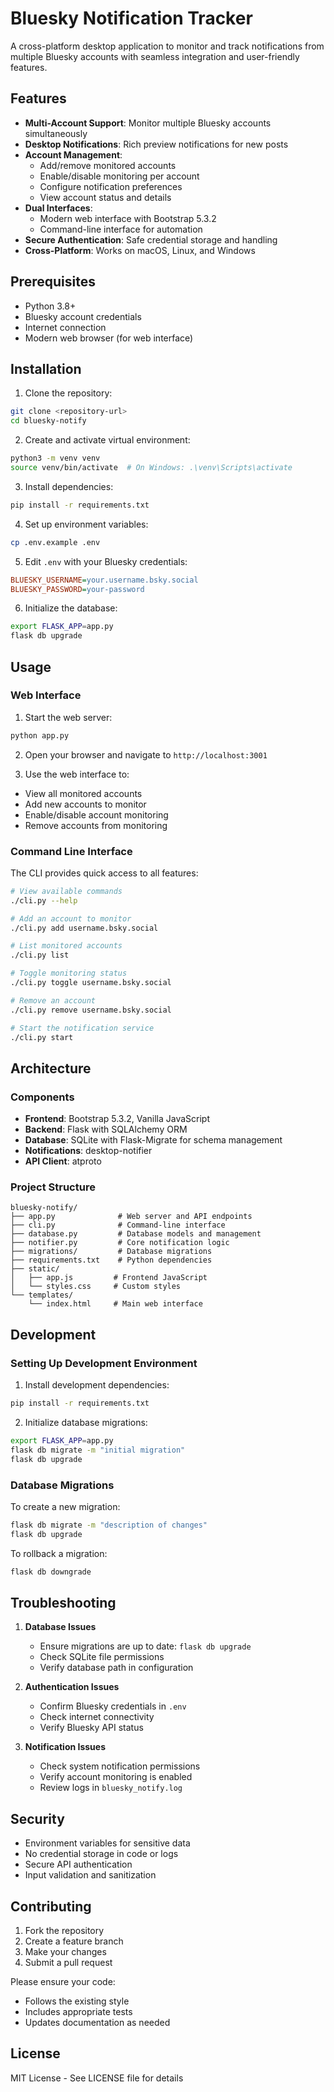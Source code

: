 # Bluesky Notification Tracker

A cross-platform desktop application to monitor and track notifications from multiple Bluesky accounts with seamless integration and user-friendly features.

## Features
- **Multi-Account Support**: Monitor multiple Bluesky accounts simultaneously
- **Desktop Notifications**: Rich preview notifications for new posts
- **Account Management**:
  - Add/remove monitored accounts
  - Enable/disable monitoring per account
  - Configure notification preferences
  - View account status and details
- **Dual Interfaces**:
  - Modern web interface with Bootstrap 5.3.2
  - Command-line interface for automation
- **Secure Authentication**: Safe credential storage and handling
- **Cross-Platform**: Works on macOS, Linux, and Windows

## Prerequisites
- Python 3.8+
- Bluesky account credentials
- Internet connection
- Modern web browser (for web interface)

## Installation

1. Clone the repository:
```bash
git clone <repository-url>
cd bluesky-notify
```

2. Create and activate virtual environment:
```bash
python3 -m venv venv
source venv/bin/activate  # On Windows: .\venv\Scripts\activate
```

3. Install dependencies:
```bash
pip install -r requirements.txt
```

4. Set up environment variables:
```bash
cp .env.example .env
```

5. Edit `.env` with your Bluesky credentials:
```ini
BLUESKY_USERNAME=your.username.bsky.social
BLUESKY_PASSWORD=your-password
```

6. Initialize the database:
```bash
export FLASK_APP=app.py
flask db upgrade
```

## Usage

### Web Interface

1. Start the web server:
```bash
python app.py
```

2. Open your browser and navigate to `http://localhost:3001`

3. Use the web interface to:
- View all monitored accounts
- Add new accounts to monitor
- Enable/disable account monitoring
- Remove accounts from monitoring

### Command Line Interface

The CLI provides quick access to all features:

```bash
# View available commands
./cli.py --help

# Add an account to monitor
./cli.py add username.bsky.social

# List monitored accounts
./cli.py list

# Toggle monitoring status
./cli.py toggle username.bsky.social

# Remove an account
./cli.py remove username.bsky.social

# Start the notification service
./cli.py start
```

## Architecture

### Components
- **Frontend**: Bootstrap 5.3.2, Vanilla JavaScript
- **Backend**: Flask with SQLAlchemy ORM
- **Database**: SQLite with Flask-Migrate for schema management
- **Notifications**: desktop-notifier
- **API Client**: atproto

### Project Structure
```
bluesky-notify/
├── app.py              # Web server and API endpoints
├── cli.py              # Command-line interface
├── database.py         # Database models and management
├── notifier.py         # Core notification logic
├── migrations/         # Database migrations
├── requirements.txt    # Python dependencies
├── static/            
│   ├── app.js         # Frontend JavaScript
│   └── styles.css     # Custom styles
└── templates/
    └── index.html     # Main web interface
```

## Development

### Setting Up Development Environment

1. Install development dependencies:
```bash
pip install -r requirements.txt
```

2. Initialize database migrations:
```bash
export FLASK_APP=app.py
flask db migrate -m "initial migration"
flask db upgrade
```

### Database Migrations

To create a new migration:
```bash
flask db migrate -m "description of changes"
flask db upgrade
```

To rollback a migration:
```bash
flask db downgrade
```

## Troubleshooting

1. **Database Issues**
   - Ensure migrations are up to date: `flask db upgrade`
   - Check SQLite file permissions
   - Verify database path in configuration

2. **Authentication Issues**
   - Confirm Bluesky credentials in `.env`
   - Check internet connectivity
   - Verify Bluesky API status

3. **Notification Issues**
   - Check system notification permissions
   - Verify account monitoring is enabled
   - Review logs in `bluesky_notify.log`

## Security

- Environment variables for sensitive data
- No credential storage in code or logs
- Secure API authentication
- Input validation and sanitization

## Contributing

1. Fork the repository
2. Create a feature branch
3. Make your changes
4. Submit a pull request

Please ensure your code:
- Follows the existing style
- Includes appropriate tests
- Updates documentation as needed

## License

MIT License - See LICENSE file for details
